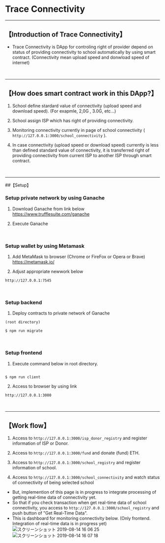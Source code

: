 # Trace Connectivity

***

## 【Introduction of Trace Connectivity】
- Trace Connectivity is DApp for controling right of provider depend on status of providing connectivity to school automatically by using smart contract.
(Connectivity mean upload speed and donwload speed of internet)


&nbsp;


***

## 【How does smart contract work in this DApp?】
1. School define stardard value of connectivity (upload speed and download speed).
  (For exapmle, 2,0G , 3.0G, etc...)

2. School assign ISP which has right of providing connectivity.

3. Monitoring connectivity currently in page of school connectivity ( `http://127.0.0.1:3000/school_connectivity` ).

4. In case connectivity (upload speed or download speed) currently is less than defined standard value of connectivity, it is transferred right of providing connectivity from current ISP to another ISP through smart contract.


&nbsp;


***

##【Setup】

### Setup private network by using Ganache
1. Download Ganache from link below
https://www.trufflesuite.com/ganache  


2. Execute Ganache   

&nbsp;



### Setup wallet by using Metamask
1. Add MetaMask to browser (Chrome or FireFox or Opera or Brave)    
https://metamask.io/  


2. Adjust appropriate newwork below 
```
http://127.0.0.1:7545

```

&nbsp;


### Setup backend
1. Deploy contracts to private network of Ganache
```
(root directory)

$ npm run migrate
```

&nbsp;


### Setup frontend
1. Execute command below in root directory.
```

$ npm run client
```

2. Access to browser by using link 
```
http://127.0.0.1:3000
```

&nbsp;

***


## 【Work flow】
1. Access to `http://127.0.0.1:3000/isp_donor_registry` and register information of ISP or Donor.

2. Access to `http://127.0.0.1:3000/fund` and donate (fund) ETH.

3. Access to `http://127.0.0.1:3000/school_registry` and register information of school.

4. Access to `http://127.0.0.1:3000/school_connectivity` and watch status of connectivity of being selected school
- But, implemention of this page is in progress to integrate processing of getting real-time data of connectivity yet.
- So that if you check transaction when get real-time data of school connectivity, you access to `http://127.0.0.1:3000/school_registry` and push button of "Get Real-Time Data".
- This is dashboard for monitoring connectivity below. (Only frontend. Integration of real-time data is in progress yet)
![スクリーンショット 2019-08-14 16 06 25](https://user-images.githubusercontent.com/19357502/63027682-acd87f80-bead-11e9-99eb-a952f3ad4acc.png)
![スクリーンショット 2019-08-14 16 07 18](https://user-images.githubusercontent.com/19357502/63027683-ad711600-bead-11e9-9a0a-43b0ed61a205.png)



